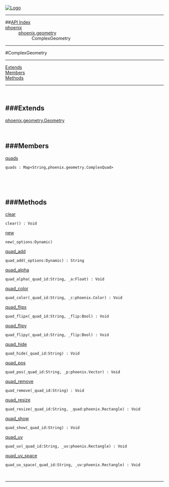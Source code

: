 
[![Logo](../../../images/logo.png)](../../../index.html)

---


##[API Index](../../../api/index.html#phoenix.geometry)   
[phoenix](../)     
&emsp;&emsp;&emsp;[phoenix.geometry](./)   
&emsp;&emsp;&emsp;&emsp;&emsp;&emsp;ComplexGeometry

---

#ComplexGeometry


---


[Extends](#Extends)   
[Members](#Members)   
[Methods](#Methods)   


---

&nbsp;   

<a class="lift" name="Extends" ></a>
###Extends   
---
<a class="lift" name="phoenix.geometry.Geometry" href="{{{rel_path}}}api/phoenix/geometry/Geometry.html">phoenix.geometry.Geometry</a>

&nbsp;   

<a class="lift" name="Members" ></a>
###Members   
---
<a class="lift" name="quads" href="#quads">quads</a>



`quads : Map<String,phoenix.geometry.ComplexQuad>`

<span class="small_desc_flat">  </span>   

&nbsp;   

&nbsp;   

<a class="lift" name="Methods" ></a>
###Methods   
---
<a class="lift" name="clear" href="#clear">clear</a>



`clear() : Void`

<span class="small_desc_flat">  </span>   

<a class="lift" name="new" href="#new">new</a>



`new(_options:Dynamic) `

<span class="small_desc_flat">  </span>   

<a class="lift" name="quad_add" href="#quad_add">quad_add</a>



`quad_add(_options:Dynamic) : String`

<span class="small_desc_flat">  </span>   

<a class="lift" name="quad_alpha" href="#quad_alpha">quad_alpha</a>



`quad_alpha(_quad_id:String, _a:Float) : Void`

<span class="small_desc_flat">  </span>   

<a class="lift" name="quad_color" href="#quad_color">quad_color</a>



`quad_color(_quad_id:String, _c:phoenix.Color) : Void`

<span class="small_desc_flat">  </span>   

<a class="lift" name="quad_flipx" href="#quad_flipx">quad_flipx</a>



`quad_flipx(_quad_id:String, _flip:Bool) : Void`

<span class="small_desc_flat">  </span>   

<a class="lift" name="quad_flipy" href="#quad_flipy">quad_flipy</a>



`quad_flipy(_quad_id:String, _flip:Bool) : Void`

<span class="small_desc_flat">  </span>   

<a class="lift" name="quad_hide" href="#quad_hide">quad_hide</a>



`quad_hide(_quad_id:String) : Void`

<span class="small_desc_flat">  </span>   

<a class="lift" name="quad_pos" href="#quad_pos">quad_pos</a>



`quad_pos(_quad_id:String, _p:phoenix.Vector) : Void`

<span class="small_desc_flat">  </span>   

<a class="lift" name="quad_remove" href="#quad_remove">quad_remove</a>



`quad_remove(_quad_id:String) : Void`

<span class="small_desc_flat">  </span>   

<a class="lift" name="quad_resize" href="#quad_resize">quad_resize</a>



`quad_resize(_quad_id:String, _quad:phoenix.Rectangle) : Void`

<span class="small_desc_flat">  </span>   

<a class="lift" name="quad_show" href="#quad_show">quad_show</a>



`quad_show(_quad_id:String) : Void`

<span class="small_desc_flat">  </span>   

<a class="lift" name="quad_uv" href="#quad_uv">quad_uv</a>



`quad_uv(_quad_id:String, _uv:phoenix.Rectangle) : Void`

<span class="small_desc_flat">  </span>   

<a class="lift" name="quad_uv_space" href="#quad_uv_space">quad_uv_space</a>



`quad_uv_space(_quad_id:String, _uv:phoenix.Rectangle) : Void`

<span class="small_desc_flat">  </span>   



&nbsp;
&nbsp;
&nbsp;

---  


&nbsp;   
&nbsp;   